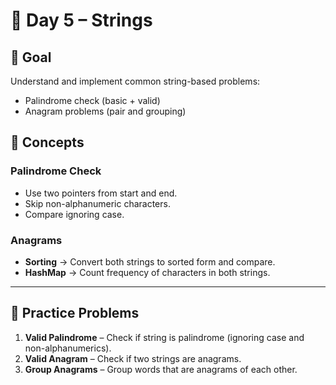 # 📅 Day 5 – Strings

## 🎯 Goal
Understand and implement common string-based problems:
- Palindrome check (basic + valid)
- Anagram problems (pair and grouping)

## 🎯 Concepts

### Palindrome Check
- Use two pointers from start and end.
- Skip non-alphanumeric characters.
- Compare ignoring case.

### Anagrams
- **Sorting** → Convert both strings to sorted form and compare.
- **HashMap** → Count frequency of characters in both strings.

---

## 📝 Practice Problems

1. **Valid Palindrome** – Check if string is palindrome (ignoring case and non-alphanumerics).
2. **Valid Anagram** – Check if two strings are anagrams.
3. **Group Anagrams** – Group words that are anagrams of each other.